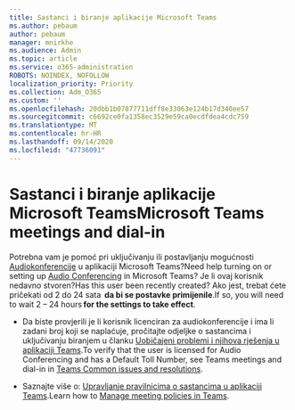 ```yaml
---
title: Sastanci i biranje aplikacije Microsoft Teams
ms.author: pebaum
author: pebaum
manager: mnirkhe
ms.audience: Admin
ms.topic: article
ms.service: o365-administration
ROBOTS: NOINDEX, NOFOLLOW
localization_priority: Priority
ms.collection: Adm_O365
ms.custom: ''
ms.openlocfilehash: 20dbb1b07877711dff8e33063e124b17d340ee57
ms.sourcegitcommit: c6692ce0fa1358ec3529e59ca0ecdfdea4cdc759
ms.translationtype: MT
ms.contentlocale: hr-HR
ms.lasthandoff: 09/14/2020
ms.locfileid: "47736091"
---
```

# <a name="microsoft-teams-meetings-and-dial-in"></a><span data-ttu-id="0db8f-102">Sastanci i biranje aplikacije Microsoft Teams</span><span class="sxs-lookup"><span data-stu-id="0db8f-102">Microsoft Teams meetings and dial-in</span></span>

<span data-ttu-id="0db8f-103">Potrebna vam je pomoć pri uključivanju ili postavljanju mogućnosti [Audiokonferencije](https://docs.microsoft.com/microsoftteams/audio-conferencing-in-office-365) u aplikaciji Microsoft Teams?</span><span class="sxs-lookup"><span data-stu-id="0db8f-103">Need help turning on or setting up [Audio Conferencing](https://docs.microsoft.com/microsoftteams/audio-conferencing-in-office-365) in Microsoft Teams?</span></span> <span data-ttu-id="0db8f-104">Je li ovaj korisnik nedavno stvoren?</span><span class="sxs-lookup"><span data-stu-id="0db8f-104">Has this user been recently created?</span></span> <span data-ttu-id="0db8f-105">Ako jest, trebat ćete pričekati od 2 do 24 sata  **da bi se postavke primijenile**.</span><span class="sxs-lookup"><span data-stu-id="0db8f-105">If so, you will need to wait 2 – 24 hours **for the settings to take effect**.</span></span>

- <span data-ttu-id="0db8f-106">Da biste provjerili je li korisnik licenciran za audiokonferencije i ima li zadani broj koji se naplaćuje, pročitajte odjeljke o sastancima i uključivanju biranjem u članku [Uobičajeni problemi i njihova rješenja u aplikaciji Teams](https://docs.microsoft.com/microsoftteams/known-issues).</span><span class="sxs-lookup"><span data-stu-id="0db8f-106">To verify that the user is licensed for Audio Conferencing and has a Default Toll Number, see Teams meetings and dial-in in [Teams Common issues and resolutions](https://docs.microsoft.com/microsoftteams/known-issues).</span></span>

- <span data-ttu-id="0db8f-107">Saznajte više o: [Upravljanje pravilnicima o sastancima u aplikaciji Teams](https://docs.microsoft.com/microsoftteams/meeting-policies-in-teams).</span><span class="sxs-lookup"><span data-stu-id="0db8f-107">Learn how to [Manage meeting policies in Teams](https://docs.microsoft.com/microsoftteams/meeting-policies-in-teams).</span></span> 
